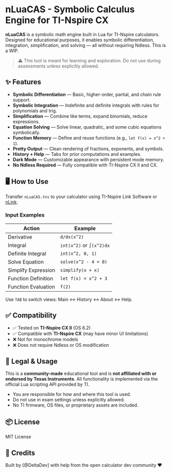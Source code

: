 # nLuaCAS - Symbolic Calculus Engine for TI-Nspire CX

**nLuaCAS** is a symbolic math engine built in Lua for TI-Nspire calculators. Designed for educational purposes, it enables symbolic differentiation, integration, simplification, and solving — all without requiring Ndless.
This is a WIP.
> ⚠️ This tool is meant for learning and exploration. Do not use during assessments unless explicitly allowed.

## ✨ Features

- **Symbolic Differentiation** — Basic, higher-order, partial, and chain rule support.
- **Symbolic Integration** — Indefinite and definite integrals with rules for polynomials and trig.
- **Simplification** — Combine like terms, expand binomials, reduce expressions.
- **Equation Solving** — Solve linear, quadratic, and some cubic equations symbolically.
- **Function Memory** — Define and reuse functions (e.g., `let f(x) = x^2 + 1`).
- **Pretty Output** — Clean rendering of fractions, exponents, and symbols.
- **History + Help** — Tabs for prior computations and examples.
- **Dark Mode** — Customizable appearance with persistent mode memory.
- **No Ndless Required** — Fully compatible with TI-Nspire CX II and CX.

## 🖥 How to Use

Transfer `nLuaCAS.tns` to your calculator using TI-Nspire Link Software or [nLink](https://github.com/ndless-nspire/nlink).

### Input Examples

| Action               | Example                    |
|----------------------|----------------------------|
| Derivative           | `d/dx(x^2)`                |
| Integral             | `int(x^2)` or `∫(x^2)dx`   |
| Definite Integral    | `int(x^2, 0, 1)`           |
| Solve Equation       | `solve(x^2 - 4 = 0)`       |
| Simplify Expression  | `simplify(x + x)`          |
| Function Definition  | `let f(x) = x^2 + 3`       |
| Function Evaluation  | `f(2)`                     |

Use `TAB` to switch views: Main ↔ History ↔ About ↔ Help.

## ✅ Compatibility

- ✅ Tested on **TI-Nspire CX II** (OS 6.2)
- ✅ Compatible with **TI-Nspire CX** (may have minor UI limitations)
- ❌ Not for monochrome models
- ❌ Does not require Ndless or OS modification

## 🔐 Legal & Usage

This is a **community-made** educational tool and is **not affiliated with or endorsed by Texas Instruments**. All functionality is implemented via the official Lua scripting API provided by TI.

- You are responsible for how and where this tool is used.
- Do not use in exam settings unless explicitly allowed.
- No TI firmware, OS files, or proprietary assets are included.

## 📦 License

MIT License

## 🙏 Credits

Built by [@DeltaDev] with help from the open calculator dev community ❤️